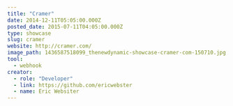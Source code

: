 ```yaml
---
title: "Cramer"
date: 2014-12-11T05:05:00.000Z
posted_date: 2015-07-11T04:05:00.000Z
type: showcase
slug: cramer
website: http://cramer.com/
image_path: 1436587518099_thenewdynamic-showcase-cramer-com-150710.jpg
tool:
  - webhook
creator:
  - role: "Developer"
  - link: https://github.com/ericwebster
  - name: Eric Websiter
---
```


